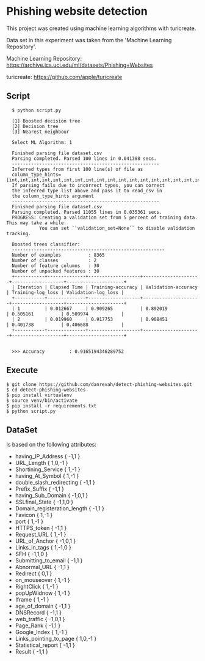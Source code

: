 # Phishing website detection

This project was created using machine learning algorithms with turicreate. 

Data set in this experiment was taken from the 'Machine Learning Repository'.


Machine Learning Repository: https://archive.ics.uci.edu/ml/datasets/Phishing+Websites

turicreate: https://github.com/apple/turicreate

## Script

```terminal
  $ python script.py
  
  [1] Boosted decision tree
  [2] Decision tree
  [3] Nearest neighbour
  
  Select ML Algorithm: 1
  
  Finished parsing file dataset.csv
  Parsing completed. Parsed 100 lines in 0.041388 secs.
  ------------------------------------------------------
  Inferred types from first 100 line(s) of file as
  column_type_hints=[int,int,int,int,int,int,int,int,int,int,int,int,int,int,int,int,int,int,int,int,int,int,int,int,int,int,int,int,int,int,int]
  If parsing fails due to incorrect types, you can correct
  the inferred type list above and pass it to read_csv in
  the column_type_hints argument
  ------------------------------------------------------
  Finished parsing file dataset.csv
  Parsing completed. Parsed 11055 lines in 0.035361 secs.
  PROGRESS: Creating a validation set from 5 percent of training data. This may take a while.
            You can set ``validation_set=None`` to disable validation tracking.
  
  Boosted trees classifier:
  --------------------------------------------------------
  Number of examples          : 8365
  Number of classes           : 2
  Number of feature columns   : 30
  Number of unpacked features : 30
  +-----------+--------------+-------------------+---------------------+-------------------+---------------------+
  | Iteration | Elapsed Time | Training-accuracy | Validation-accuracy | Training-log_loss | Validation-log_loss |
  +-----------+--------------+-------------------+---------------------+-------------------+---------------------+
  | 1         | 0.012667     | 0.909265          | 0.892019            | 0.505161          | 0.509974            |
  | 2         | 0.019960     | 0.917753          | 0.908451            | 0.401738          | 0.406688            |
  +-----------+--------------+-------------------+---------------------+-------------------+---------------------+
  
  
  >>> Accuracy         : 0.9165194346289752
```

## Execute

  ```terminal
  $ git clone https://github.com/danrevah/detect-phishing-websites.git
  $ cd detect-phishing-websites
  $ pip install virtualenv
  $ source venv/bin/activate
  $ pip install -r requirements.txt
  $ python script.py
  ```
 
## DataSet
 Is based on the following attributes: 

 * having_IP_Address  { -1,1 } 
 * URL_Length   { 1,0,-1 } 
 * Shortining_Service { 1,-1 } 
 * having_At_Symbol   { 1,-1 } 
 * double_slash_redirecting { -1,1 } 
 * Prefix_Suffix  { -1,1 } 
 * having_Sub_Domain  { -1,0,1 } 
 * SSLfinal_State  { -1,1,0 } 
 * Domain_registeration_length { -1,1 } 
 * Favicon { 1,-1 } 
 * port { 1,-1 } 
 * HTTPS_token { -1,1 } 
 * Request_URL  { 1,-1 } 
 * URL_of_Anchor { -1,0,1 } 
 * Links_in_tags { 1,-1,0 } 
 * SFH  { -1,1,0 } 
 * Submitting_to_email { -1,1 } 
 * Abnormal_URL { -1,1 } 
 * Redirect  { 0,1 } 
 * on_mouseover  { 1,-1 } 
 * RightClick  { 1,-1 } 
 * popUpWidnow  { 1,-1 } 
 * Iframe { 1,-1 } 
 * age_of_domain  { -1,1 } 
 * DNSRecord   { -1,1 } 
 * web_traffic  { -1,0,1 } 
 * Page_Rank { -1,1 } 
 * Google_Index { 1,-1 } 
 * Links_pointing_to_page { 1,0,-1 } 
 * Statistical_report { -1,1 } 
 * Result  { -1,1 }
